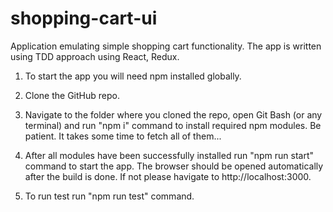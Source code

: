 # shopping-cart-ui
Application emulating simple shopping cart functionality. The app is written using TDD approach using React, Redux.

1. To start the app you will need npm installed globally. 

2. Clone the GitHub repo.

3. Navigate to the folder where you cloned the repo, open Git Bash (or any terminal) and run "npm i" command to install required npm modules. Be patient. It takes some time to fetch all of them...

4. After all modules have been successfully installed run "npm run start" command to start the app. The browser should be opened automatically after the build is done. If not please havigate to http://localhost:3000.

5. To run test run "npm run test" command.